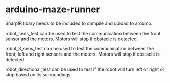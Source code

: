 # arduino-maze-runner

SharpIR libary needs to be included to compile and upload to arduino.

robot_sens_test can be used to test the communication between the front sensor and the motors. Motors will stop if obstacle is detected.

robot_3_sens_test can be used to test the communication between the front, left and right sensors and the motors. Motors will stop if obstacle is detected.

robot_directional_test can be used to test if the robot will turn left or right or stop based on its surroundings.

